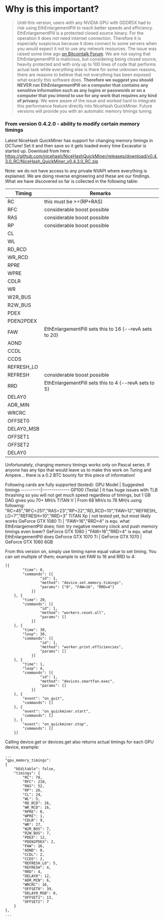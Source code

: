 # Why is this important? 
> Until this version, users with any NVIDIA GPU with GDDR5X had to risk using EthEnlargementPill to reach better speeds and efficiency. EthEnlargementPill is a protected closed source binary. For the operation it does not need internet connection. Therefore it is especially suspicious because it does connect to some servers when you would expect it not to use any network resources. The issue was raised some time ago [on Bitcointalk Forum](https://bitcointalk.org/index.php?topic=3370685.msg36788784#msg36788784). We are not saying that EthEnlargementPill is malicious, but considering being closed source, heavily protected and with only up to 100 lines of code that performs actual task while everything else is there for some unknown reasons, there are reasons to believe that not everything has been exposed what exactly this software does. **Therefore we suggest you should NEVER run EthEnlargementPill on a computer that contains any sensitive information such as any logins or passwords or on a computer that you intend to use for any work that requires any kind of privacy.** We were aware of the issue and worked hard to integrate this performance feature directly into NiceHash QuickMiner. Future versions will provide you with an automatic memory timings tuning.


### From version 0.4.2.0 - ability to modify certain memory timings 
Latest NiceHash QuickMiner has support for changing memory timings in OCTune! Set it and then save so it gets loaded every time Excavator is started up.
Download from here: https://github.com/nicehash/NiceHashQuickMiner/releases/download/v0.4.3.0_RC/NiceHash_QuickMiner_v0.4.3.0_RC.zip

Note: we do not have access to any private NVAPI where everything is explained. We are doing reverse engineering and these are our findings. What we have discovered so far is collected in the following table:

Timing | Remarks
-----|-------
RC | this must be >=(RP+RAS) 
RFC | considerable boost possible
RAS | considerable boost possible
RP | considerable boost possible
CL | 
WL | 
RD_RCD | 
WR_RCD | 
RPRE | 
WPRE | 
CDLR | 
WR | 
W2R_BUS | 
R2W_BUS | 
PDEX | 
PDEN2PDEX | 
FAW | EthEnlargementPill sets this to 16 (--revA sets to 20)
AOND | 
CCDL | 
CCDS | 
REFRESH_LO | 
REFRESH | considerable boost possible
RRD | EthEnlargementPill sets this to 4 (--revA sets to 5)
DELAY0 | 
ADR_MIN | 
WRCRC | 
OFFSET0 | 
DELAY0_MSB | 
OFFSET1 | 
OFFSET2 | 
DELAY0 | 

Unfortunately, changing memory timings works only on Pascal series. If anyone has any tips that would leave us to make this work on Turing and Ampere... there is a 0.2 BTC bounty for this piece of information!

Following cards are fully supported (tested):
GPU Model | Suggested timings
----------|--------------
GP100 (Tesla) | It has huge issues with TLB thrashing so you will not get much speed regardless of timings, but 1 GB DAG gives you 70+ MH/s
TITAN V | From 68 MH/s to 76 MH/s using following: "RC=45","RFC=251","RAS=23","RP=22","RD_RCD=10","FAW=12","REFRESH_LO=7","REFRESH=10","RRD=3"
TITAN Xp | not tested yet, but most likely works
GeForce GTX 1080 Ti | "FAW=16","RRD=4" is equ. what EthEnlargementPill does; hint: try negative memory clock and push memory timings even lower?
GeForce GTX 1080 | "FAW=16","RRD=4" is equ. what EthEnlargementPill does
GeForce GTX 1070 Ti |
GeForce GTX 1070 |
GeForce GTX 1060 6GB

From this version on, simply use timing name equal value to set timing. You can set multiple of them; example to set FAW to 16 and RRD to 4:
```
[{
		"time": 0,
		"commands": [{
				"id": 1,
				"method": "device.set.memory.timings",
				"params": ["0", "FAW=16", "RRD=4"]
			}]
	}, {
		"time": 20,
		"commands": [{
				"id": 1,
				"method": "workers.reset.all",
				"params": []
			}]
	}, {
		"time": 30,
		"loop": 30,
		"commands": [{
				"id": 1,
				"method": "worker.print.efficiencies",
				"params": []
			}]
	}, {
		"time": 1,
		"loop": 4,
		"commands": [{
				"id": 1,
				"method": "devices.smartfan.exec",
				"params": []
			}]
	}, {
		"event": "on_quit",
		"commands": []
	}, {
		"event": "on_quickminer.start",
		"commands": []
	}, {
		"event": "on_quickminer.stop",
		"commands": []
	}]
```

Calling device.get or devices.get also returns actual timings for each GPU device, example:
```
...
"gpu_memory_timings":
{
    "bEditable": false,
    "timings": {
        "RC": 78,
        "RFC": 210,
        "RAS": 52,
        "RP": 26,
        "CL": 24,
        "WL": 5,
        "RD_RCD": 26,
        "WR_RCD": 16,
        "RPRE": 0,
        "WPRE": 1,
        "CDLR": 9,
        "WR": 27,
        "W2R_BUS": 7,
        "R2W_BUS": 7,
        "PDEX": 12,
        "PDEN2PDEX": 2,
        "FAW": 16,
        "AOND": 0,
        "CCDL": 2,
        "CCDS": 2,
        "REFRESH_LO": 5,
        "REFRESH": 4,
        "RRD": 4,
        "DELAY0": 12,
        "ADR_MIN": 6,
        "WRCRC": 16,
        "OFFSET0": 39,
        "DELAY0_MSB": 0,
        "OFFSET1": 13,
        "OFFSET2": 7
    }
},
...
```